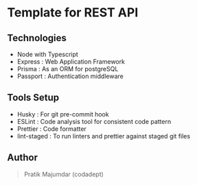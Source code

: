 # Template for REST API

## Technologies

- Node with Typescript
- Express : Web Application Framework
- Prisma : As an ORM for postgreSQL
- Passport : Authentication middleware

## Tools Setup

- Husky : For git pre-commit hook
- ESLint : Code analysis tool for consistent code pattern
- Prettier : Code formatter
- lint-staged : To run linters and prettier against staged git files

## Author

> Pratik Majumdar (codadept)
